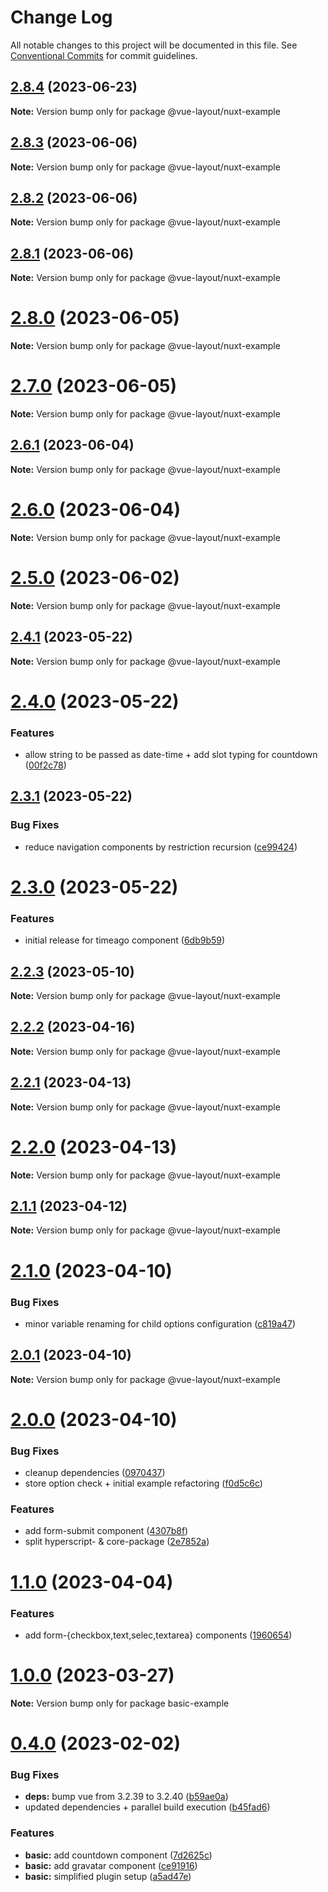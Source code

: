 # Change Log

All notable changes to this project will be documented in this file.
See [Conventional Commits](https://conventionalcommits.org) for commit guidelines.

## [2.8.4](https://github.com/Tada5hi/vue-layout/compare/v2.8.3...v2.8.4) (2023-06-23)

**Note:** Version bump only for package @vue-layout/nuxt-example





## [2.8.3](https://github.com/Tada5hi/vue-layout/compare/v2.8.2...v2.8.3) (2023-06-06)

**Note:** Version bump only for package @vue-layout/nuxt-example





## [2.8.2](https://github.com/Tada5hi/vue-layout/compare/v2.8.1...v2.8.2) (2023-06-06)

**Note:** Version bump only for package @vue-layout/nuxt-example





## [2.8.1](https://github.com/Tada5hi/vue-layout/compare/v2.8.0...v2.8.1) (2023-06-06)

**Note:** Version bump only for package @vue-layout/nuxt-example





# [2.8.0](https://github.com/Tada5hi/vue-layout/compare/v2.7.0...v2.8.0) (2023-06-05)

**Note:** Version bump only for package @vue-layout/nuxt-example





# [2.7.0](https://github.com/Tada5hi/vue-layout/compare/v2.6.1...v2.7.0) (2023-06-05)

**Note:** Version bump only for package @vue-layout/nuxt-example





## [2.6.1](https://github.com/Tada5hi/vue-layout/compare/v2.6.0...v2.6.1) (2023-06-04)

**Note:** Version bump only for package @vue-layout/nuxt-example





# [2.6.0](https://github.com/Tada5hi/vue-layout/compare/v2.5.0...v2.6.0) (2023-06-04)

**Note:** Version bump only for package @vue-layout/nuxt-example





# [2.5.0](https://github.com/Tada5hi/vue-layout/compare/v2.4.1...v2.5.0) (2023-06-02)

**Note:** Version bump only for package @vue-layout/nuxt-example





## [2.4.1](https://github.com/Tada5hi/vue-layout/compare/v2.4.0...v2.4.1) (2023-05-22)

**Note:** Version bump only for package @vue-layout/nuxt-example





# [2.4.0](https://github.com/Tada5hi/vue-layout/compare/v2.3.1...v2.4.0) (2023-05-22)


### Features

* allow string to be passed as date-time + add slot typing for countdown ([00f2c78](https://github.com/Tada5hi/vue-layout/commit/00f2c7889f3a4ae6e051605be1a5332ed85b1259))





## [2.3.1](https://github.com/Tada5hi/vue-layout/compare/v2.3.0...v2.3.1) (2023-05-22)


### Bug Fixes

* reduce navigation components by restriction recursion ([ce99424](https://github.com/Tada5hi/vue-layout/commit/ce99424160fb74ef91afc9a837f2672d5f3936b9))





# [2.3.0](https://github.com/Tada5hi/vue-layout/compare/v2.2.3...v2.3.0) (2023-05-22)


### Features

* initial release for timeago component ([6db9b59](https://github.com/Tada5hi/vue-layout/commit/6db9b593b7678bf9788141795559553ec8fdf860))





## [2.2.3](https://github.com/Tada5hi/vue-layout/compare/v2.2.2...v2.2.3) (2023-05-10)

**Note:** Version bump only for package @vue-layout/nuxt-example





## [2.2.2](https://github.com/Tada5hi/vue-layout/compare/v2.2.1...v2.2.2) (2023-04-16)

**Note:** Version bump only for package @vue-layout/nuxt-example





## [2.2.1](https://github.com/Tada5hi/vue-layout/compare/v2.2.0...v2.2.1) (2023-04-13)

**Note:** Version bump only for package @vue-layout/nuxt-example





# [2.2.0](https://github.com/Tada5hi/vue-layout/compare/v2.1.1...v2.2.0) (2023-04-13)

**Note:** Version bump only for package @vue-layout/nuxt-example





## [2.1.1](https://github.com/Tada5hi/vue-layout/compare/v2.1.0...v2.1.1) (2023-04-12)

**Note:** Version bump only for package @vue-layout/nuxt-example





# [2.1.0](https://github.com/Tada5hi/vue-layout/compare/v2.0.1...v2.1.0) (2023-04-10)


### Bug Fixes

* minor variable renaming for child options configuration ([c819a47](https://github.com/Tada5hi/vue-layout/commit/c819a476e35b37263a374338fd8fc9b8ca914490))





## [2.0.1](https://github.com/Tada5hi/vue-layout/compare/v2.0.0...v2.0.1) (2023-04-10)

**Note:** Version bump only for package @vue-layout/nuxt-example





# [2.0.0](https://github.com/Tada5hi/vue-layout/compare/v1.1.0...v2.0.0) (2023-04-10)


### Bug Fixes

* cleanup dependencies ([0970437](https://github.com/Tada5hi/vue-layout/commit/097043750fb214fcec252ee16d5a6293372afdd7))
* store option check + initial example refactoring ([f0d5c6c](https://github.com/Tada5hi/vue-layout/commit/f0d5c6c124b74fb3a06e00586a08026556e88a4b))


### Features

* add form-submit component ([4307b8f](https://github.com/Tada5hi/vue-layout/commit/4307b8f8e443a588865b5f7e88e99542ccf6a6b0))
* split hyperscript- & core-package ([2e7852a](https://github.com/Tada5hi/vue-layout/commit/2e7852a5c6d9e3de92bcec7faf8675c7bba1bf10))





# [1.1.0](https://github.com/Tada5hi/vue-layout/compare/v1.0.0...v1.1.0) (2023-04-04)


### Features

* add form-{checkbox,text,selec,textarea} components ([1960654](https://github.com/Tada5hi/vue-layout/commit/19606541c316ff91a603a81bf95e80a56114befe))





# [1.0.0](https://github.com/Tada5hi/vue-layout/compare/v0.4.0...v1.0.0) (2023-03-27)

**Note:** Version bump only for package basic-example





# [0.4.0](https://github.com/Tada5hi/vue-layout/compare/v0.1.3...v0.4.0) (2023-02-02)


### Bug Fixes

* **deps:** bump vue from 3.2.39 to 3.2.40 ([b59ae0a](https://github.com/Tada5hi/vue-layout/commit/b59ae0ae2f9e4366caef983bf2109f2ff0210de6))
* updated dependencies + parallel build execution ([b45fad6](https://github.com/Tada5hi/vue-layout/commit/b45fad676f724c71a980ed9d6d93539f75e547f4))


### Features

* **basic:** add countdown component ([7d2625c](https://github.com/Tada5hi/vue-layout/commit/7d2625c5aac9a294f33618fb257a4abebe23dd73))
* **basic:** add gravatar component ([ce91916](https://github.com/Tada5hi/vue-layout/commit/ce91916082e41f333d55bfbca1be7c77a1f7ebbb))
* **basic:** simplified plugin setup ([a5ad47e](https://github.com/Tada5hi/vue-layout/commit/a5ad47efa85aac4bf59c6130fdbab546cbcd194a))
